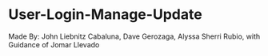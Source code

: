 # User-Login-Manage-Update
Made By: John Liebnitz Cabaluna, Dave Gerozaga, Alyssa Sherri Rubio, with Guidance of Jomar Llevado
